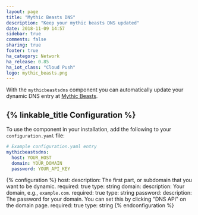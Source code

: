 ```yaml
---
layout: page
title: "Mythic Beasts DNS"
description: "Keep your mythic beasts DNS updated"
date: 2018-11-09 14:57
sidebar: true
comments: false
sharing: true
footer: true
ha_category: Network
ha_release: 0.85
ha_iot_class: "Cloud Push"
logo: mythic_beasts.png
---
```


With the `mythicbeastsdns` component you can automatically update your dynamic DNS entry at [Mythic Beasts](https://www.mythic-beasts.com/).

## {% linkable_title Configuration %}

To use the component in your installation, add the following to your `configuration.yaml` file:

```yaml
# Example configuration.yaml entry
mythicbeastsdns:
  host: YOUR_HOST
  domain: YOUR_DOMAIN
  password: YOUR_API_KEY
```

{% configuration %}
  host:
    description: The first part, or subdomain that you want to be dynamic.
    required: true
    type: string
  domain:
    description: Your domain, e.g., `example.com`.
    required: true
    type: string
  password:
    description: The password for your domain. You can set this by clicking "DNS API" on the domain page.
    required: true
    type: string
{% endconfiguration %}
